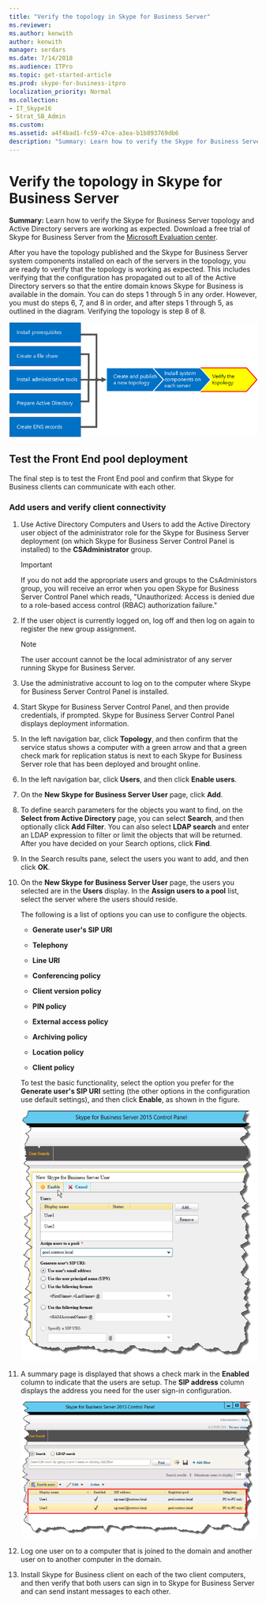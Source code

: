 ```yaml
---
title: "Verify the topology in Skype for Business Server"
ms.reviewer: 
ms.author: kenwith
author: kenwith
manager: serdars
ms.date: 7/14/2018
ms.audience: ITPro
ms.topic: get-started-article
ms.prod: skype-for-business-itpro
localization_priority: Normal
ms.collection: 
- IT_Skype16
- Strat_SB_Admin
ms.custom: 
ms.assetid: a4f4bad1-fc59-47ce-a3ea-b1b893769db6
description: "Summary: Learn how to verify the Skype for Business Server topology and Active Directory servers are working as expected. Download a free trial of Skype for Business Server from the Microsoft Evaluation center at: https://www.microsoft.com/evalcenter/evaluate-skype-for-business-server."
---
```


# Verify the topology in Skype for Business Server
 
**Summary:** Learn how to verify the Skype for Business Server topology and Active Directory servers are working as expected. Download a free trial of Skype for Business Server from the [Microsoft Evaluation center](https://www.microsoft.com/evalcenter/evaluate-skype-for-business-server).
  
After you have the topology published and the Skype for Business Server system components installed on each of the servers in the topology, you are ready to verify that the topology is working as expected. This includes verifying that the configuration has propagated out to all of the Active Directory servers so that the entire domain knows Skype for Business is available in the domain. You can do steps 1 through 5 in any order. However, you must do steps 6, 7, and 8 in order, and after steps 1 through 5, as outlined in the diagram. Verifying the topology is step 8 of 8.
  
![Overview diagram.](../../media/c8698b53-1282-4978-a9a6-ca3f7a778f60.png)
  
## Test the Front End pool deployment

The final step is to test the Front End pool and confirm that Skype for Business clients can communicate with each other. 
  
### Add users and verify client connectivity

1. Use Active Directory Computers and Users to add the Active Directory user object of the administrator role for the Skype for Business Server deployment (on which Skype for Business Server Control Panel is installed) to the **CSAdministrator** group.
    
    > [!IMPORTANT]
    > If you do not add the appropriate users and groups to the CsAdministors group, you will receive an error when you open Skype for Business Server Control Panel which reads, "Unauthorized: Access is denied due to a role-based access control (RBAC) authorization failure." 
  
2. If the user object is currently logged on, log off and then log on again to register the new group assignment.
    
    > [!NOTE]
    > The user account cannot be the local administrator of any server running Skype for Business Server. 
  
3. Use the administrative account to log on to the computer where Skype for Business Server Control Panel is installed.
    
4. Start Skype for Business Server Control Panel, and then provide credentials, if prompted. Skype for Business Server Control Panel displays deployment information.
    
5. In the left navigation bar, click **Topology**, and then confirm that the service status shows a computer with a green arrow and that a green check mark for replication status is next to each Skype for Business Server role that has been deployed and brought online. 
    
6. In the left navigation bar, click **Users**, and then click **Enable users**. 
    
7. On the **New Skype for Business Server User** page, click **Add**.
    
8. To define search parameters for the objects you want to find, on the **Select from Active Directory** page, you can select **Search**, and then optionally click **Add Filter**. You can also select **LDAP search** and enter an LDAP expression to filter or limit the objects that will be returned. After you have decided on your Search options, click **Find**.
    
9. In the Search results pane, select the users you want to add, and then click **OK**.
    
10. On the **New Skype for Business Server User** page, the users you selected are in the **Users** display. In the **Assign users to a pool** list, select the server where the users should reside.
    
    The following is a list of options you can use to configure the objects.
    
    - **Generate user's SIP URI**
    
    - **Telephony**
    
    - **Line URI**
    
    - **Conferencing policy**
    
    - **Client version policy**
    
    - **PIN policy**
    
    - **External access policy**
    
    - **Archiving policy**
    
    - **Location policy**
    
    - **Client policy**
    
    To test the basic functionality, select the option you prefer for the **Generate user's SIP URI** setting (the other options in the configuration use default settings), and then click **Enable**, as shown in the figure.
    
     ![Enable users in Control Panel.](../../media/7ee8717d-9a1f-4864-8f45-71071c88878f.png)
  
11. A summary page is displayed that shows a check mark in the **Enabled** column to indicate that the users are setup. The **SIP address** column displays the address you need for the user sign-in configuration.
    
     ![Users added to Skype for Business Server Control Panel.](../../media/8960548a-8d6d-44c5-bc01-6f9fb11b7588.png)
  
12. Log one user on to a computer that is joined to the domain and another user on to another computer in the domain.
    
13. Install Skype for Business client on each of the two client computers, and then verify that both users can sign in to Skype for Business Server and can send instant messages to each other.
    

